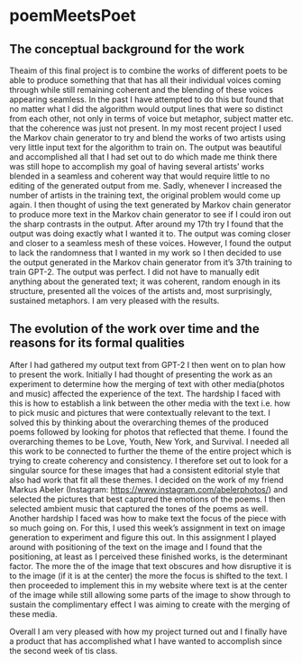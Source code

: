 # poemMeetsPoet

 ##  The conceptual background for the work  ##
Theaim of this final project is to combine the works of different poets to be able to produce something that that has all their individual voices coming through while still remaining coherent and the blending of these voices appearing seamless. In the past I have attempted to do this but found that no matter what I did the algorithm would output lines that were so distinct from each other, not only in terms of voice but metaphor, subject matter etc. that the coherence was just not present. In my most recent project I used the Markov chain generator to try and blend the works of two artists using very little input text for the algorithm to train on. The output was beautiful and accomplished all that I had set out to do which made me think there was still hope to accomplish my goal of having several artists’ works blended in a seamless and coherent way that would require little to no editing of the generated output from me.
Sadly, whenever I increased the number of artists in the training text, the original problem would come up again. I then thought of using the text generated by Markov chain generator to produce more text in the Markov chain generator to see if I could iron out the sharp contrasts in the output. After around my 17th try I found that the output was doing exactly what I wanted it to. The output was coming closer and closer to a seamless mesh of these voices. However, I found the output to lack the randomness that I wanted in my work so I then decided to use the output generated in the Markov chain generator from it’s 37th training to train GPT-2. The output was perfect. I did not have to manually edit anything about the generated text; it was coherent, random enough in its structure, presented all the voices of the artists and, most surprisingly, sustained metaphors. I am very pleased with the results.


## The evolution of the work over time and the reasons for its formal qualities ##

After I had gathered my output text from GPT-2 I then went on to plan how to present the work. Initially I had thought of presenting the work as an experiment to determine how the merging of text with other media(photos and music) affected the experience of the text.
The hardship I faced with this is how to establish a link between the other media with the text i.e. how to pick music and pictures that were contextually relevant to the text. I solved this by thinking about the overarching themes of the produced poems followed by looking for photos that reflected that theme. I found the overarching themes to be Love, Youth, New York, and Survival. I needed all this work to be connected to further the theme of the entire project which is trying to create coherency and consistency. I therefore set out to look for a singular source for these images that had a consistent editorial style that also had work that fit all these themes. I decided on the work of my friend Markus Abeler (Instagram:     https://www.instagram.com/abelerphotos/) and selected the pictures that best captured the emotions of the poems. I then selected ambient music that captured the tones of the poems as well.
Another hardship I faced was how to make text the focus of the piece with so much going on. For this, I used this week’s assignment in text on image generation to experiment and figure this out. In this assignment I played around with positioning of the text on the image and I found that the positioning, at least as I perceived these finished works, is the determinant factor. The more the of the image that text obscures and how disruptive it is to the image (if it is at the center) the more the focus is shifted to the text. I then proceeded to implement this in my website where text is at the center of the image while still allowing some parts of the image to show through to sustain the complimentary effect I was aiming to create with the merging of these media.

Overall I am very pleased with how my project turned out and I finally have a product that has accomplished what I have wanted to accomplish since the second week of tis class.


